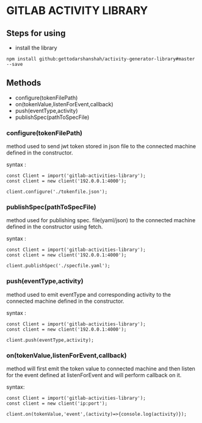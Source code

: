 # GITLAB ACTIVITY LIBRARY
## Steps for using
- install the library

```
npm install github:gettodarshanshah/activity-generator-library#master --save
```

## Methods
- configure(tokenFilePath)
- on(tokenValue,listenForEvent,callback)
- push(eventType,activity)
- publishSpec(pathToSpecFile)

### configure(tokenFilePath)

method used to send jwt token stored in json file to the connected machine defined in the constructor.

syntax :

```
const Client = import('gitlab-activities-library');
const client = new client('192.0.0.1:4000');

client.configure('./tokenfile.json');
```




### publishSpec(pathToSpecFile)

method used for publishing spec. file(yaml/json) to the connected machine defined in the constructor using fetch.

syntax :

```
const Client = import('gitlab-activities-library');
const client = new client('192.0.0.1:4000');

client.publishSpec('./specfile.yaml');
```

### push(eventType,activity)

method used to emit eventType and corresponding activity to the connected machine defined in the constructor.

syntax :

```
const Client = import('gitlab-activities-library');
const client = new client('192.0.0.1:4000');

client.push(eventType,activity);
```

### on(tokenValue,listenForEvent,callback)

method will first emit the token value to connected machine and then listen for the event defined at listenForEvent and will perform callback on it.

syntax:

```
const Client = import('gitlab-activities-library');
const client = new client('ip:port');

client.on(tokenValue,'event',(activity)=>{console.log(activity)});
```